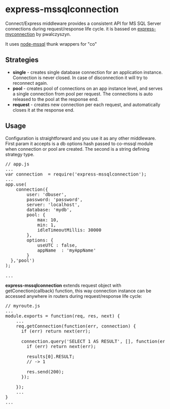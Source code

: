 <h1>express-mssqlconnection</h1>

Connect/Express middleware provides a consistent API for MS SQL Server connections during request/response life cycle. 
it is bassed on <a href="https://github.com/pwalczyszyn/express-myconnection">express-myconnection</a> by pwalczyszyn.

It uses <a href="https://github.com/patriksimek/co-mssql">node-mssql</a> thunk wrappers for "co"

<h2>Strategies</h2>

<ul>
<li><strong>single</strong> - creates single database connection for an application instance. Connection is never closed. In case of disconnection it will try to reconnect again.</li>
<li><strong>pool</strong> - creates pool of connections on an app instance level, and serves a single connection from pool per request. The connections is auto released to the pool at the response end.</li>
<li><strong>request</strong> - creates new connection per each request, and automatically closes it at the response end.</li>
</ul>

<h2>Usage</h2>
Configuration is straightforward and you use it as any other middleware. First param it accepts is a db options hash passed to co-mssql module when connection or pool are created. The second is a string defining strategy type.

<pre>
// app.js
...
var connection  = require('express-mssqlconnection');
...
app.use(
    connection({
        user: 'dbuser',
        password: 'password',
        server: 'localhost',
		database: 'mydb',
		pool: {
			max: 10,
			min: 1,
			idleTimeoutMillis: 30000
		},
		options: {
			useUTC : false,
			appName  : 'myAppName'
		}
  },'pool')    
);

...
</pre>

<strong>express-mssqlconnection</strong> extends request object with getConection(callback) function, this way connection instance can be accessed anywhere in routers during request/response life cycle:

<pre>
// myroute.js
...
module.exports = function(req, res, next) {
    ...
    req.getConnection(function(err, connection) {
      if (err) return next(err);

      connection.query('SELECT 1 AS RESULT', [], function(err, results) {
        if (err) return next(err);

        results[0].RESULT;
        // -> 1

        res.send(200);
      });

    });
    ...
}
...
</pre>
